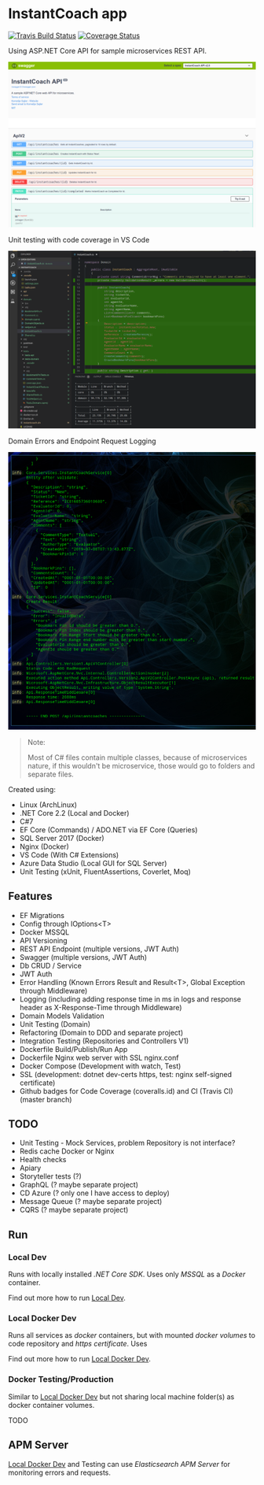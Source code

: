 # InstantCoach app


[![Travis Build Status](https://travis-ci.org/xajler/instantcoach-api.svg)](https://travis-ci.org/xajler/instantcoach-api)
[![Coverage Status](https://coveralls.io/repos/github/xajler/instantcoach-api/badge.svg?branch=master)](https://coveralls.io/github/xajler/instantcoach-api?branch=master)

Using ASP.NET Core API for sample microservices REST API.


![Swagger](_assets/swagger.png)

Unit testing with code coverage in VS Code

![unit_testing](_assets/unit_testing_code_coverage.png)

Domain Errors and Endpoint Request Logging

![domain_errors](_assets/domain_errors_logging.png)


> Note:
>
> Most of C# files contain multiple classes, because of microservices nature, if this wouldn't be microservice, those would go to folders and separate files.

Created using:

* Linux (ArchLinux)
* .NET Core 2.2 (Local and Docker)
* C#7
* EF Core (Commands) / ADO.NET via EF Core (Queries)
* SQL Server 2017 (Docker)
* Nginx (Docker)
* VS Code (With C# Extensions)
* Azure Data Studio (Local GUI for SQL Server)
* Unit Testing (xUnit, FluentAssertions, Coverlet, Moq)

## Features

* EF Migrations
* Config through IOptions&lt;T&gt;
* Docker MSSQL
* API Versioning
* REST API Endpoint (multiple versions, JWT Auth)
* Swagger (multiple versions, JWT Auth)
* Db CRUD / Service
* JWT Auth
* Error Handling (Known Errors Result and Result&lt;T&gt;, Global Exception through Middleware)
* Logging (including adding response time in ms in logs and response header as X-Response-Time through Middleware)
* Domain Models Validation
* Unit Testing (Domain)
* Refactoring (Domain to DDD and separate project)
* Integration Testing (Repositories and Controllers V1)
* Dockerfile Build/Publish/Run App
* Dockerfile Nginx web server with SSL nginx.conf
* Docker Compose (Development with watch, Test)
* SSL (development: dotnet dev-certs https, test: nginx self-signed certificate)
* Github badges for Code Coverage (coveralls.id) and CI (Travis CI) (master branch)

## TODO

* Unit Testing - Mock Services, problem Repository is not interface?
* Redis cache Docker or Nginx
* Health checks
* Apiary
* Storyteller tests (?)
* GraphQL (? maybe separate project)
* CD Azure (? only one I have access to deploy)
* Message Queue (? maybe separate project)
* CQRS (? maybe separate project)

## Run

### Local Dev

Runs with locally installed _.NET Core SDK_. Uses only _MSSQL_ as a _Docker_ container.

Find out more how to run [Local Dev](docs/local-dev-env.md).

### Local Docker Dev

Runs all services as _docker_ containers, but with mounted _docker volumes_ to code repository and _https certificate_. Uses

Find out more how to run [Local Docker Dev](docs/local-docker-dev-env.md).


### Docker Testing/Production

Similar to [Local Docker Dev](docs/local-docker-dev-env.md) but not sharing local machine folder(s) as docker container volumes.

TODO

## APM Server

[Local Docker Dev](docs/local-docker-dev-env.md) and Testing can use _Elasticsearch APM Server_ for monitoring errors and requests.